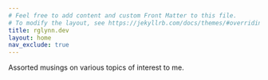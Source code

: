 ```yaml
---
# Feel free to add content and custom Front Matter to this file.
# To modify the layout, see https://jekyllrb.com/docs/themes/#overriding-theme-defaults
title: rglynn.dev
layout: home
nav_exclude: true
---
```


Assorted musings on various topics of interest to me.